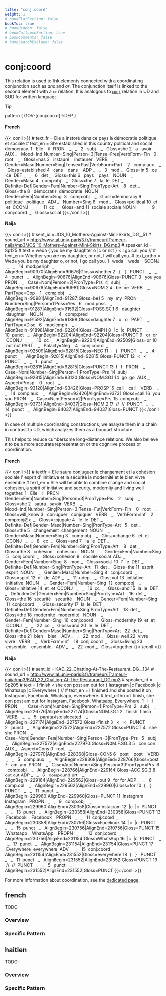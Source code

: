 ```yaml
---
title: "conj:coord"
weight: 1
# bookFlatSection: false
bookToc: true
# bookHidden: false
# bookCollapseSection: true
# bookComments: false
# bookSearchExclude: false
---
```



# conj:coord

This relation is used to link elements connected with a coordinating conjunction such as *and* and *or*. The conjunction itself is linked to the second element with a `cc` relation. It is analogous to [`conj`](https://universaldependencies.org/u/dep/conj.html) relation in UD and SUD for written language.

>[!tip]
> pattern { GOV-[conj:coord]->DEP }
  
<!-- tabs:start -->
#### **French**
{{< conll >}}
\# text_fr = Elle a instoré dans ce pays la démocratie politique et sociale
\# text_en = She established in this country political and social democracy.
1   Elle    il  PRON    _   _   2   subj    _   Gloss=she
2   a   avoir   AUX _   Mood=Ind|Number=Sing|Person=3|Tense=Pres|VerbForm=Fin   0   root    _   Gloss=has
3   instauré    instaurer   VERB    _   Gender=Masc|Number=Sing|Tense=Past|VerbForm=Part    2   comp:aux    _   Gloss=established
4   dans    dans    ADP _   _   3   mod _   Gloss=in
5   ce  ce  DET _   _   6   det _   Gloss=this
6   pays    pays    NOUN    _   Gender=Masc 4   comp:obj    _   Gloss=the
7   la  le  DET _   Definite=Def|Gender=Fem|Number=Sing|PronType=Art    8   det _   Gloss=the
8   démocratie  démocratie  NOUN    _   Gender=Fem|Number=Sing  3   comp:obj    _   Gloss=democracy
9   politique   politique   ADJ _   Number=Sing 8   mod _   Gloss=political
10  et  et  CCONJ   _   _   11  cc  _   Gloss=and
11  sociale sociale NOUN    _   _   9   conj:coord  _   Gloss=social
{{< /conll >}}

#### **Naija**
{{< conll >}}
\# sent_id = JOS_10_Mothers-Against-Mini-Skirts_DG__51
\# sound_url = http://www.tal.univ-paris3.fr/trameur/iTrameur-naija/mp3/JOS_10_Mothers-Against-Mini-Skirts_DG.mp3
\# speaker_id = Sp125
\# text = weda { you be my daughter o |c or not } < I go call you //
\# text_en = Whether you are my daughter, or not, I will call you.
\# text_ortho = Weda you be my daughter o, or not, I go call you.
1   weda    weda    SCONJ   _   _   14  mod:periph  _   AlignBegin=90370|AlignEnd=90676|Gloss=whether
2   {   {   PUNCT   _   _   4   punct   _   AlignBegin=90676|AlignEnd=90676|Gloss=PUNCT
3   you you PRON    _   Case=Nom|Person=2|PronType=Prs  4   subj    _   AlignBegin=90676|AlignEnd=90981|Gloss=NOM.2
4   be  be  VERB    _   PartType=Cop    1   comp:obj    _   AlignBegin=90981|AlignEnd=91287|Gloss=be1
5   my  my  PRON    _   Number=Sing|Person=1|Poss=Yes   6   mod:poss    _   AlignBegin=91287|AlignEnd=91592|Gloss=POSS.SG.1
6   daughter    daughter    NOUN    _   _   4   comp:pred   _   AlignBegin=91592|AlignEnd=91898|Gloss=daughter
7   o   o   PART    _   PartType=Disc   6   mod:emph    _   AlignBegin=91898|AlignEnd=92204|Gloss=EMPH
8   |c  |c  PUNCT   _   _   10  punct   _   AlignBegin=92204|AlignEnd=92204|Gloss=PUNCT
9   or  or  CCONJ   _   _   10  cc  _   AlignBegin=92204|AlignEnd=92509|Gloss=or
10  not not PART    _   Polarity=Neg    4   conj:coord  _   AlignBegin=92509|AlignEnd=92815|Gloss=NEG
11  }   }   PUNCT   _   _   4   punct   _   AlignBegin=92815|AlignEnd=92815|Gloss=PUNCT
12  <   <   PUNCT   _   _   1   punct   _   AlignBegin=92815|AlignEnd=92815|Gloss=PUNCT
13  I   I   PRON    _   Case=Nom|Number=Sing|Person=1|PronType=Prs  14  subj    _   AlignBegin=92815|AlignEnd=93120|Gloss=NOM.SG.1
14  go  go  AUX _   Aspect=Prosp    0   root    _   AlignBegin=93120|AlignEnd=93426|Gloss=PROSP
15  call    call    VERB    _   _   14  comp:aux    _   AlignBegin=93426|AlignEnd=93731|Gloss=call
16  you you PRON    _   Case=Nom|Person=2|PronType=Prs  15  comp:obj    _   AlignBegin=93731|AlignEnd=94037|Gloss=NOM.2
17  //  //  PUNCT   _   _   14  punct   _   AlignBegin=94037|AlignEnd=94037|Gloss=PUNCT
{{< /conll >}}
<!-- tabs:end -->
  

In case of multiple coordinating constructions, we analyze them in a chain in contrast to UD, which analyzes them as a bouquet structure.

This helps to reduce cumbersome long-distance relations. We also believe it to be a more accurate representation of the cognitive process of coordination.

  
<!-- tabs:start -->
#### **French**
{{< conll >}}
\# textfr = Elle saura conjuguer le changement et la cohésion sociale l' esprit d' initiative et la sécurité la modernité et le bien vivre ensemble
\# text_en = She will be able to combine change and social cohesion, a spirit of initiative and security, modernity and living well together.
1   Elle    il  PRON    _   Gender=Fem|Number=Sing|Person=3|PronType=Prs    2   subj    _   Gloss=she
2   saura   savoir  VERB    _   Mood=Ind|Number=Sing|Person=3|Tense=Fut|VerbForm=Fin    0   root    _   Gloss=will_know
3   conjuguer   conjuguer   VERB    _   VerbForm=Inf    2   comp:obj@x  _   Gloss=cojugate
4   le  le  DET _   Definite=Def|Gender=Masc|Number=Sing|PronType=Art   5   det _   Gloss=the
5   changement  changement  NOUN    _   Gender=Masc|Number=Sing 3   comp:obj    _   Gloss=change
6   et  et  CCONJ   _   _   8   cc  _   Gloss=and
7   la  le  DET _   Definite=Def|Gender=Fem|Number=Sing|PronType=Art    8   det _   Gloss=the
8   cohésion    cohésion    NOUN    _   Gender=Fem|Number=Sing  5   conj:coord  _   Gloss=cohesion
9   sociale social  ADJ _   Gender=Fem|Number=Sing  8   mod _   Gloss=social
10  l'  le  DET _   Definite=Def|Number=Sing|PronType=Art   11  det _   Gloss=the
11  esprit  esprit  NOUN    _   Gender=Masc|Number=Sing 8   conj:coord  _   Gloss=spirit
12  d'  de  ADP _   _   11  udep    _   Gloss=of
13  initiative  initiative  NOUN    _   Gender=Fem|Number=Sing  12  comp:obj    _   Gloss=initiative
14  et  et  CCONJ   _   _   16  cc  _   Gloss=and
15  la  le  DET _   Definite=Def|Gender=Fem|Number=Sing|PronType=Art    16  det _   Gloss=the
16  sécurité    sécurité    NOUN    _   Gender=Fem|Number=Sing  11  conj:coord  _   Gloss=security
17  la  le  DET _   Definite=Def|Gender=Fem|Number=Sing|PronType=Art    18  det _   Gloss=the
18  modernité   modernité   NOUN    _   Gender=Fem|Number=Sing  16  conj:coord  _   Gloss=modernity
19  et  et  CCONJ   _   _   22  cc  _   Gloss=and
20  le  le  DET _   Definite=Def|Gender=Masc|Number=Sing|PronType=Art   22  det _   Gloss=the
21  bien    bien    ADV _   _   22  mod _   Gloss=well
22  vivre   vivre   VERB    _   VerbForm=Inf    18  conj:coord  _   Gloss=living
23  ensemble    ensemble    ADV _   _   22  mod _   Gloss=together
{{< /conll >}}

#### **Naija**
{{< conll >}}
\# sent_id = KAD_22_Chatting-At-The-Restaurant_DG__134
\# sound_url = http://www.tal.univ-paris3.fr/trameur/iTrameur-naija/mp3/KAD_22_Chatting-At-The-Restaurant_DG.mp3
\# speaker_id = Sp205
\# text = I finish < she con post am out for { Instagram |c Facebook |c Whatsapp |c Everywhere } //
\# text_en = I finished and she posted it on Instagram, Facebook, Whatsapp, everywhere.
\# text_ortho = I finish, she con post am out for Instagram, Facebook, Whatsapp, Everywhere.
1   I   I   PRON    _   Case=Nom|Number=Sing|Person=1|PronType=Prs  2   subj    _   AlignBegin=226776|AlignEnd=227174|Gloss=NOM.SG.1
2   finish  finish  VERB    _   _   5   parataxis:dislocated    _   AlignBegin=227174|AlignEnd=227572|Gloss=finish
3   <   <   PUNCT   _   _   2   punct   _   AlignBegin=227572|AlignEnd=227572|Gloss=PUNCT
4   she she PRON    _   Case=Nom|Gender=Fem|Number=Sing|Person=3|PronType=Prs   5   subj    _   AlignBegin=227572|AlignEnd=227970|Gloss=NOM.F.SG.3
5   con con AUX _   Aspect=Cons 0   root    _   AlignBegin=227970|AlignEnd=228368|Gloss=CONS
6   post    post    VERB    _   _   5   comp:aux    _   AlignBegin=228368|AlignEnd=228766|Gloss=post
7   am  am  PRON    _   Case=Acc|Number=Sing|Person=3|PronType=Prs  6   comp:obj    _   AlignBegin=228766|AlignEnd=229164|Gloss=ACC.SG.3
8   out out ADP _   _   6   compound:prt    _   AlignBegin=229164|AlignEnd=229562|Gloss=out
9   for for ADP _   _   6   comp:obl    _   AlignBegin=229562|AlignEnd=229960|Gloss=for
10  {   {   PUNCT   _   _   11  punct   _   AlignBegin=229960|AlignEnd=229960|Gloss=PUNCT
11  Instagram   Instagram   PROPN   _   _   9   comp:obj    _   AlignBegin=229960|AlignEnd=230358|Gloss=Instagram
12  |c  |c  PUNCT   _   _   13  punct   _   AlignBegin=230358|AlignEnd=230358|Gloss=PUNCT
13  Facebook    Facebook    PROPN   _   _   11  conj:coord  _   AlignBegin=230358|AlignEnd=230756|Gloss=Facebook
14  |c  |c  PUNCT   _   _   15  punct   _   AlignBegin=230756|AlignEnd=230756|Gloss=PUNCT
15  Whatsapp    WhatsApp    PROPN   _   _   13  conj:coord  _   AlignBegin=230756|AlignEnd=231154|Gloss=WhatsApp
16  |c  |c  PUNCT   _   _   17  punct   _   AlignBegin=231154|AlignEnd=231154|Gloss=PUNCT
17  Everywhere  everywhere  ADV _   _   15  conj:coord  _   AlignBegin=231154|AlignEnd=231552|Gloss=everywhere
18  }   }   PUNCT   _   _   11  punct   _   AlignBegin=231552|AlignEnd=231552|Gloss=PUNCT
19  //  //  PUNCT   _   _   5   punct   _   AlignBegin=231552|AlignEnd=231552|Gloss=PUNCT
{{< /conll >}}
<!-- tabs:end -->

For more information about coordination, see the [dedicated page](../../Particular_construction/coordination.md).




## french

TODO
### Overview

### Specific Pattern




## haitien

TODO
### Overview

### Specific Pattern


